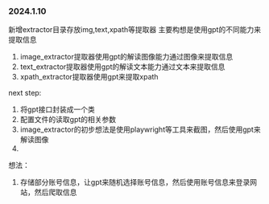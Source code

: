 ### 2024.1.10
新增extractor目录存放img,text,xpath等提取器 
主要构想是使用gpt的不同能力来提取信息 
1. image_extractor提取器使用gpt的解读图像能力通过图像来提取信息
2. text_extractor提取器使用gpt的解读文本能力通过文本来提取信息
3. xpath_extractor提取器使用gpt来提取xpath

next step:
1. 将gpt接口封装成一个类
2. 配置文件的读取gpt的相关参数
3. image_extractor的初步想法是使用playwright等工具来截图，然后使用gpt来解读图像
4. 

想法：
1. 存储部分账号信息，让gpt来随机选择账号信息，然后使用账号信息来登录网站，然后爬取信息
